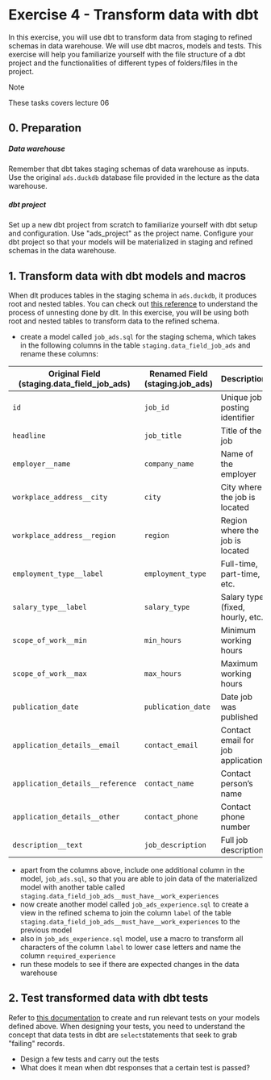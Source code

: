 # Exercise 4 - Transform data with dbt

In this exercise, you will use dbt to transform data from staging to refined schemas in data warehouse. We will use dbt macros, models and tests. This exercise will help you familiarize yourself with the file structure of a dbt project and the functionalities of different types of folders/files in the project. 

> [!NOTE]
> These tasks covers lecture 06

## 0. Preparation
##### Data warehouse
Remember that dbt takes staging schemas of data warehouse as inputs. Use the original `ads.duckdb` database file provided in the lecture as the data warehouse. 

##### dbt project
Set up a new dbt project from scratch to familiarize yourself with dbt setup and configuration. Use "ads_project" as the project name. Configure your dbt project so that your models will be materialized in staging and refined schemas in the data warehouse. 


## 1. Transform data with dbt models and macros
When dlt produces tables in the staging schema in `ads.duckdb`, it produces root and nested tables. You can check out [this reference](https://dlthub.com/docs/general-usage/destination-tables) to understand the process of unnesting done by dlt. In this exercise, you will be using both root and nested tables to transform data to the refined schema. 

- create a model called `job_ads.sql` for the staging schema, which takes in the following columns in the table `staging.data_field_job_ads` and rename these columns:

| **Original Field (staging.data_field_job_ads)**  | **Renamed Field (staging.job_ads)**  | **Description**  |
|--------------------------------|------------------|----------------|
| `id`  | `job_id`  | Unique job posting identifier  |
| `headline`  | `job_title`  | Title of the job  |
| `employer__name`  | `company_name`  | Name of the employer  |
| `workplace_address__city`  | `city`  | City where the job is located  |
| `workplace_address__region`  | `region`  | Region where the job is located  |
| `employment_type__label`  | `employment_type`  | Full-time, part-time, etc. |
| `salary_type__label`  | `salary_type`  | Salary type (fixed, hourly, etc.) |
| `scope_of_work__min`  | `min_hours`  | Minimum working hours |
| `scope_of_work__max`  | `max_hours`  | Maximum working hours |
| `publication_date`  | `publication_date`  | Date job was published  |
| `application_details__email`  | `contact_email`  | Contact email for job applications |
| `application_details__reference`  | `contact_name`  | Contact person’s name |
| `application_details__other`  | `contact_phone`  | Contact phone number  |
| `description__text`  | `job_description`  | Full job description |

- apart from the columns above, include one additional column in the model, `job_ads.sql`, so that you are able to join data of the materialized model with another table called `staging.data_field_job_ads__must_have__work_experiences`
- now create another model called `job_ads_experience.sql` to create a view in the refined schema to join the column `label` of the table `staging.data_field_job_ads__must_have__work_experiences` to the previous model
- also in `job_ads_experience.sql` model, use a macro to transform all characters of the column `label` to lower case letters and name the column `required_experience`
- run these models to see if there are expected changes in the data warehouse

## 2. Test transformed data with dbt tests
Refer to [this documentation](https://docs.getdbt.com/docs/build/data-tests) to create and run relevant tests on your models defined above. When designing your tests, you need to understand the concept that data tests in dbt are ```select```statements that seek to grab "failing" records. 

- Design a few tests and carry out the tests
- What does it mean when dbt responses that a certain test is passed?

